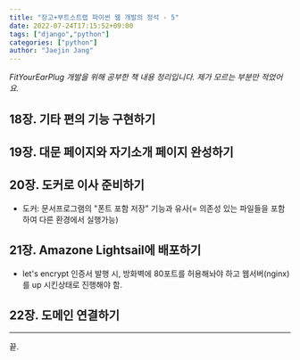 ```yaml
---
title: "장고+부트스트랩 파이썬 웹 개발의 정석 - 5"
date: 2022-07-24T17:15:52+09:00
tags: ["django","python"]
categories: ["python"]
author: "Jaejin Jang"
---
```


*FitYourEarPlug 개발을 위해 공부한 책 내용 정리입니다.
제가 모르는 부분만 적었어요.*

## 18장. 기타 편의 기능 구현하기
## 19장. 대문 페이지와 자기소개 페이지 완성하기
## 20장. 도커로 이사 준비하기
 - 도커: 문서프로그램의 "폰트 포함 저장" 기능과 유사(= 의존성 있는 파일들을 포함하여 다른 환경에서 실행가능)

## 21장. Amazone Lightsail에 배포하기
 - let's encrypt 인증서 발행 시, 방화벽에 80포트를 허용해놔야 하고 웹서버(nginx)를 up 시킨상태로 진행해야 함.
## 22장. 도메인 연결하기

---

끝.